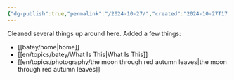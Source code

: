 ```yaml
---
{"dg-publish":true,"permalink":"/2024-10-27/","created":"2024-10-27T17:48:21.565-04:00","updated":"2024-10-27T17:51:09.047-04:00"}
---
```


Cleaned several things up around here. Added a few things:
- [[batey/home\|home]]
- [[en/topics/batey/What Is This\|What Is This]]
- [[en/topics/photography/the moon through red autumn leaves\|the moon through red autumn leaves]]
